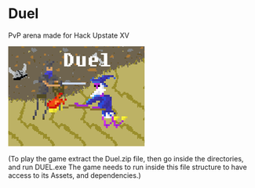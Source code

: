 # Duel
PvP arena made for Hack Upstate XV







![Test Image 1](Pics/Duel_Thumbnail.png)



(To play the game extract the Duel.zip file, then go inside the directories, and run DUEL.exe
The game needs to run inside this file structure to have access to its Assets, and dependencies.)
